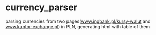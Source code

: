 currency_parser
===============

parsing currencies from two pages(www.ingbank.pl/kursy-walut and www.kantor-exchange.pl) in PLN, generating html with table of them


